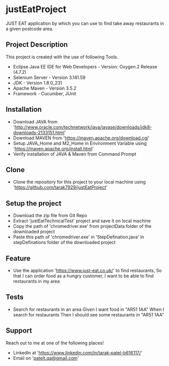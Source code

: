 # justEatProject
JUST EAT application by which you can use to find take away restaurants in a given postcode area.


## Project Description
This project is created with the use of following Tools.
- Eclipse Java EE IDE for Web Developers - Version: Oxygen.2 Release (4.7.2)
- Selenium Server - Version 3.141.59
- JDK - Version 1.8.0_231
- Apache Maven - Version 3.5.2
- Framework - Cucumber, JUnit


## Installation
- Download JAVA from 'http://www.oracle.com/technetwork/java/javase/downloads/jdk8-downloads-2133151.html'
- Download MAVEN from 'https://maven.apache.org/download.cgi'
- Setup JAVA_Home and M2_Home in Environment Variable using 'https://maven.apache.org/install.html'
- Verify installation of JAVA & Maven from Command Prompt


## Clone
- Clone the repository for this project to your local machine using 'https://github.com/tarak7929/justEatProject'


## Setup the project
- Download the zip file from Git Repo
- Extract 'justEatTechnicalTest' project and save it on local machine
- Copy the path of 'chromedriver.exe' from projectData folder of the downloaded project
- Paste this path of 'chromedriver.exe' in 'StepDefination.java' in stepDefinations folder of the downloaded project


## Feature
- Use the application 'https://www.just-eat.co.uk/' 
	to find restaurants, 
	So that I can order food as a hungry customer, 
	I want to be able to find restaurants in my area


## Tests 
- Search for restaurants in an area
	Given I want food in "AR51 1AA"
	When I search for restaurants
	Then I should see some restaurants in "AR51 1AA"


## Support
Reach out to me at one of the following places!

- LinkedIn at 'https://www.linkedin.com/in/tarak-patel-b616117/'
- Email on 'patelt.qa@gmail.com'